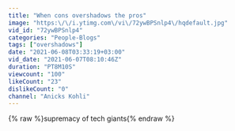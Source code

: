 ```yaml
---
title: "When cons overshadows the pros"
image: "https:\/\/i.ytimg.com\/vi\/72ywBPSnlp4\/hqdefault.jpg"
vid_id: "72ywBPSnlp4"
categories: "People-Blogs"
tags: ["overshadows"]
date: "2021-06-08T03:33:19+03:00"
vid_date: "2021-06-07T08:10:46Z"
duration: "PT8M10S"
viewcount: "100"
likeCount: "23"
dislikeCount: "0"
channel: "Anicks Kohli"
---
```

{% raw %}supremacy of tech giants{% endraw %}

